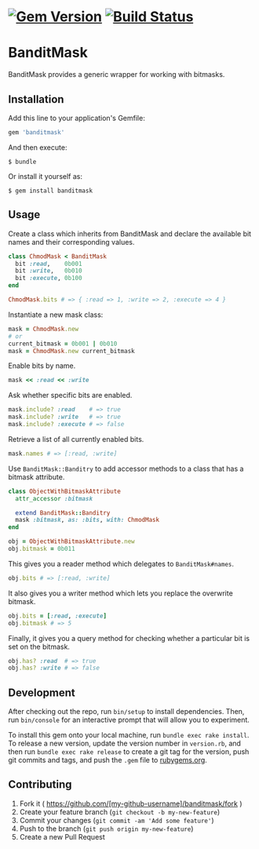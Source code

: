 # [![Gem Version](https://badge.fury.io/rb/banditmask.svg)](http://badge.fury.io/rb/banditmask) [![Build Status](https://travis-ci.org/jparker/banditmask.svg?branch=master)](https://travis-ci.org/jparker/banditmask)

# BanditMask

BanditMask provides a generic wrapper for working with bitmasks.

## Installation

Add this line to your application's Gemfile:

```ruby
gem 'banditmask'
```

And then execute:

    $ bundle

Or install it yourself as:

    $ gem install banditmask

## Usage

Create a class which inherits from BanditMask and declare the available bit
names and their corresponding values.

```ruby
class ChmodMask < BanditMask
  bit :read,    0b001
  bit :write,   0b010
  bit :execute, 0b100
end

ChmodMask.bits # => { :read => 1, :write => 2, :execute => 4 }
```

Instantiate a new mask class:

```ruby
mask = ChmodMask.new
# or
current_bitmask = 0b001 | 0b010
mask = ChmodMask.new current_bitmask
```

Enable bits by name.

```ruby
mask << :read << :write
```

Ask whether specific bits are enabled.

```ruby
mask.include? :read    # => true
mask.include? :write   # => true
mask.include? :execute # => false
```

Retrieve a list of all currently enabled bits.

```ruby
mask.names # => [:read, :write]
```

Use `BanditMask::Banditry` to add accessor methods to a class that has a
bitmask attribute.

```ruby
class ObjectWithBitmaskAttribute
  attr_accessor :bitmask

  extend BanditMask::Banditry
  mask :bitmask, as: :bits, with: ChmodMask
end

obj = ObjectWithBitmaskAttribute.new
obj.bitmask = 0b011
```

This gives you a reader method which delegates to `BanditMask#names`.

```ruby
obj.bits # => [:read, :write]
```

It also gives you a writer method which lets you replace the overwrite bitmask.

```ruby
obj.bits = [:read, :execute]
obj.bitmask # => 5
```

Finally, it gives you a query method for checking whether a particular bit is
set on the bitmask.

```ruby
obj.has? :read  # => true
obj.has? :write # => false
```

## Development

After checking out the repo, run `bin/setup` to install dependencies. Then, run `bin/console` for an interactive prompt that will allow you to experiment.

To install this gem onto your local machine, run `bundle exec rake install`. To release a new version, update the version number in `version.rb`, and then run `bundle exec rake release` to create a git tag for the version, push git commits and tags, and push the `.gem` file to [rubygems.org](https://rubygems.org).

## Contributing

1. Fork it ( https://github.com/[my-github-username]/banditmask/fork )
2. Create your feature branch (`git checkout -b my-new-feature`)
3. Commit your changes (`git commit -am 'Add some feature'`)
4. Push to the branch (`git push origin my-new-feature`)
5. Create a new Pull Request

